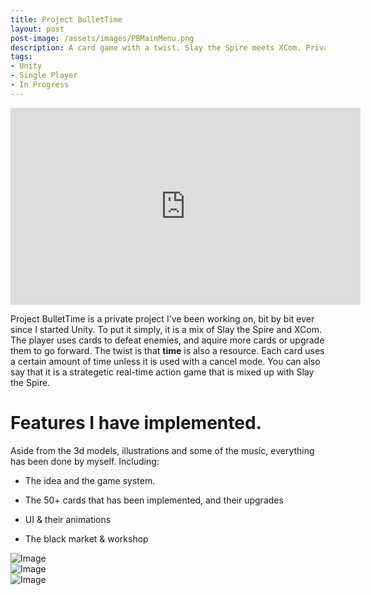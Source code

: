 ```yaml
---
title: Project BulletTime
layout: post
post-image: /assets/images/PBMainMenu.png
description: A card game with a twist. Slay the Spire meets XCom. Private project.
tags:
- Unity
- Single Player
- In Progress
---
```



<iframe width="560" height="315" src="https://www.youtube.com/embed/0D5SxUNGVfg" frameborder="0" allow="accelerometer; autoplay; encrypted-media; gyroscope; picture-in-picture" allowfullscreen></iframe>

Project BulletTime is a private project I've been working on, bit by bit ever since I started Unity. To put it simply, it is a mix of Slay the Spire and XCom. The player uses cards to defeat enemies, and aquire more cards or upgrade them to go forward. The twist is that <b>time</b> is also a resource. Each card uses a certain amount of time unless it is used with a cancel mode. You can also say that it is a strategetic real-time action game that is mixed up with Slay the Spire.
	
# Features I have implemented.

Aside from the 3d models, illustrations and some of the music, everything has been done by myself. Including:

* The idea and the game system.

* The 50+ cards that has been implemented, and their upgrades

* UI & their animations

* The black market & workshop

<div class="image-container">
  <img src="/assets/images/PBMap.gif" alt="Image">
</div>

<div class="image-container">
  <img src="/assets/images/PBNyalpha.gif" alt="Image">
</div>

<div class="image-container">
  <img src="/assets/images/PBMurdoc.gif" alt="Image">
</div>
